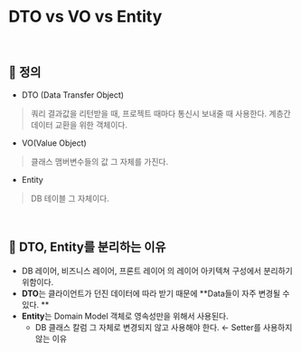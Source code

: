 # DTO vs VO vs Entity

<br>

## 📌 정의

+ DTO (Data Transfer Object)

> 쿼리 결과값을 리턴받을 때, 프로젝트 때마다 통신시 보내줄 때 사용한다.
> 계층간 데이터 교환을 위한 객체이다.

+ VO(Value Object)

>  클래스 맴버변수들의 값 그 자체를 가진다.

+ Entity

> DB 테이블 그 자체이다.



<br>

## 📑 DTO, Entity를 분리하는 이유

+ DB 레이어, 비즈니스 레이어, 프론트 레이어 의 레이어 아키텍쳐 구성에서 분리하기 위함이다.
+ **DTO**는 클라이언트가 던진 데이터에 따라 받기 때문에 **Data들이 자주 변경될 수 있다. **
+ **Entity**는 Domain Model 객체로 영속성만을 위해서 사용된다. 
  + DB 클래스 칼럼 그 자체로 변경되지 않고 사용해야 한다. ← Setter를 사용하지 않는 이유 



